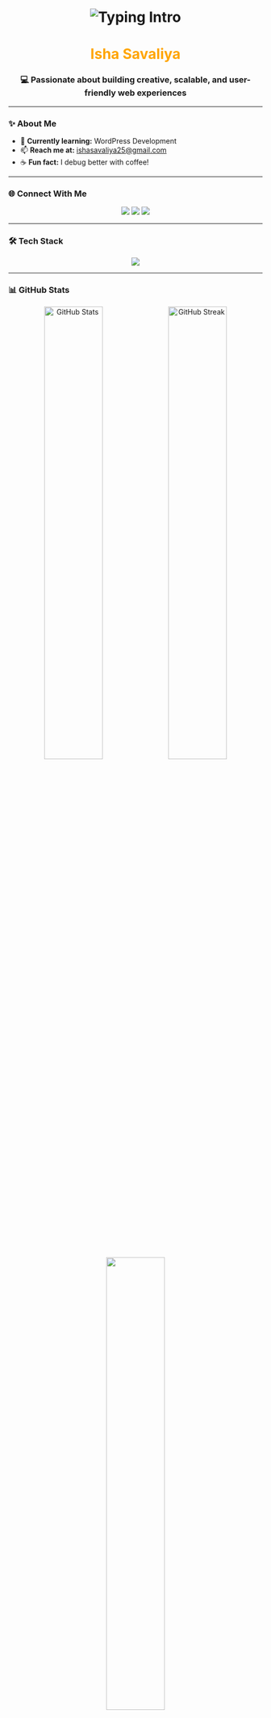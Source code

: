 <!-- Animated Typing Intro -->
<h1 align="center">
  <img src="https://readme-typing-svg.herokuapp.com?font=Pacifico&size=35&duration=4000&pause=500&color=FFFFFF&center=true&vCenter=true&width=500&lines=Hi+%F0%9F%91%8B%2C+I'm+Isha+Savaliya;Software+Engineering+Student;Web+Developer+%F0%9F%92%BB;React+Enthusiast+%F0%9F%9A%80" alt="Typing Intro" />
</h1>

<h1 align="center" style="color: orange;">Isha Savaliya</h1>

<h3 align="center">💻 Passionate about building creative, scalable, and user-friendly web experiences</h3>

---

### ✨ About Me
- 🔭 **Currently learning:**  WordPress Development   
- 📫 **Reach me at:** [ishasavaliya25@gmail.com](mailto:ishasavaliya25@gmail.com)  
- ☕ **Fun fact:** I debug better with coffee!  

---

### 🌐 Connect With Me
<p align="center">
  <a href="https://twitter.com/@ishasavaliya25"><img src="https://img.shields.io/badge/Twitter-%231DA1F2.svg?&style=for-the-badge&logo=twitter&logoColor=white" /></a>
  <a href="https://linkedin.com/in/isha savaliya"><img src="https://img.shields.io/badge/LinkedIn-%230077B5.svg?&style=for-the-badge&logo=linkedin&logoColor=white" /></a>
  <a href="https://medium.com/ishasavaliya"><img src="https://img.shields.io/badge/Medium-%23000000.svg?&style=for-the-badge&logo=medium&logoColor=white" /></a>
</p>

---

### 🛠 Tech Stack
<p align="center">
  <img src="https://skillicons.dev/icons?i=react,html,css,js,java,python,php,cpp,c,arduino,aws,oracle,matlab&theme=light" />
</p>

---

### 📊 GitHub Stats
<p align="center">
  <img src="https://github-readme-stats.vercel.app/api?username=ishasavaliya25&show_icons=true&theme=radical" alt="GitHub Stats" width="48%"/>
  <img src="https://github-readme-streak-stats.herokuapp.com?user=ishasavaliya25&theme=radical" alt="GitHub Streak" width="48%"/>
</p>

<p align="center">
  <img src="https://github-readme-stats.vercel.app/api/top-langs?username=ishasavaliya25&layout=compact&theme=radical" width="48%"/>
</p>

---

### 🎯 Fun Quote of the Day  
> “Code is like humor. When you have to explain it, it’s bad.” 😄  

---

<p align="center">
  <img src="https://media.giphy.com/media/L1R1tvI9svkIWwpVYr/giphy.gif" width="500" />
</p>
